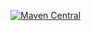 [![Maven Central](https://maven-badges.herokuapp.com/io.github.btechsuresh/centralRepo/badge.svg)](https://maven-badges.herouapp.com/maven-central/io.github.btechsuresh/centralRepo)
